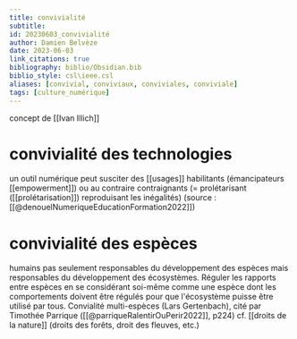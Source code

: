 ```yaml
---
title: convivialité
subtitle:
id: 20230603_convivialité
author: Damien Belvèze
date: 2023-06-03
link_citations: true
bibliography: biblio/Obsidian.bib
biblio_style: csl\ieee.csl
aliases: [convivial, conviviaux, conviviales, conviviale]
tags: [culture_numérique]
---
```


concept de [[Ivan Illich]]

# convivialité des technologies

un outil numérique peut susciter des [[usages]] habilitants (émancipateurs [[empowerment]]) ou au contraire contraignants (= prolétarisant ([[prolétarisation]]) reproduisant les inégalités) 
(source : [[@denouelNumeriqueEducationFormation2022]])

# convivialité des espèces

humains pas seulement responsables du développement des espèces mais responsables du développement des écosystèmes. 
Réguler les rapports entre espèces en se considérant soi-même comme une espèce dont les comportements doivent être régulés pour que l'écosystème puisse être utilisé par tous. Convialité multi-espèces (Lars Gertenbach), cité par Timothée Parrique ([[@parriqueRalentirOuPerir2022]], p224)
cf. [[droits de la nature]] (droits des forêts, droit des fleuves, etc.)





